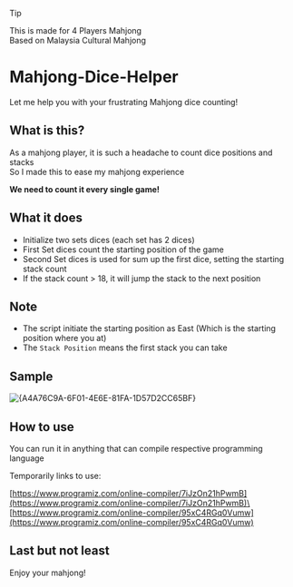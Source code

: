 > [!TIP]
> This is made for 4 Players Mahjong\
> Based on Malaysia Cultural Mahjong
> 
# Mahjong-Dice-Helper
Let me help you with your frustrating Mahjong dice counting!

## What is this?
As a mahjong player, it is such a headache to count dice positions and stacks\
So I made this to ease my mahjong experience

**We need to count it every single game!**

## What it does
- Initialize two sets dices (each set has 2 dices)
- First Set dices count the starting position of the game
- Second Set dices is used for sum up the first dice, setting the starting stack count
- If the stack count > 18, it will jump the stack to the next position

## Note
- The script initiate the starting position as East (Which is the starting position where you at)
- The `Stack Position` means the first stack you can take


## Sample
![{A4A76C9A-6F01-4E6E-81FA-1D57D2CC65BF}](https://github.com/user-attachments/assets/c406c36a-8805-407f-8eec-fb8895709ef1)

## How to use
You can run it in anything that can compile respective programming language

Temporarily links to use:

[https://www.programiz.com/online-compiler/7iJzOn21hPwmB](https://www.programiz.com/online-compiler/7iJzOn21hPwmB)\
[https://www.programiz.com/online-compiler/95xC4RGq0Vumw](https://www.programiz.com/online-compiler/95xC4RGq0Vumw)


## Last but not least
Enjoy your mahjong!
